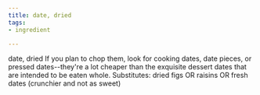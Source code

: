 ```yaml
---
title: date, dried
tags:
- ingredient

---
```

date, dried If you plan to chop them, look for cooking dates, date pieces, or pressed dates--they're a lot cheaper than the exquisite dessert dates that are intended to be eaten whole. Substitutes: dried figs OR raisins OR fresh dates (crunchier and not as sweet)
